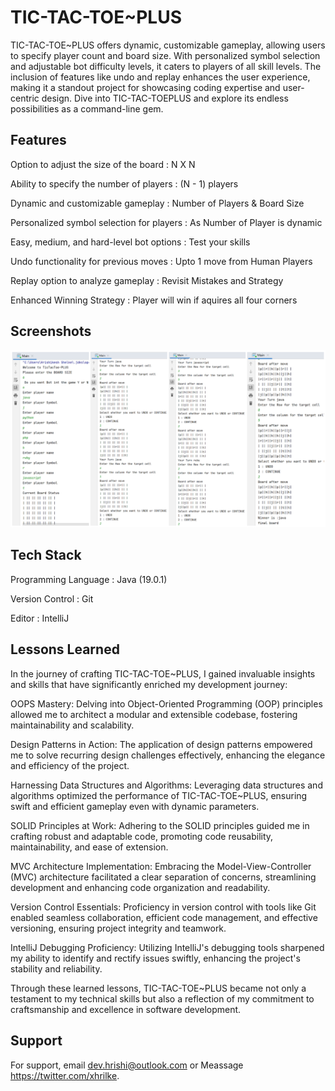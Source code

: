 # TIC-TAC-TOE~PLUS

TIC-TAC-TOE~PLUS offers dynamic, customizable gameplay, allowing users to specify player count and board size. With personalized symbol selection and adjustable bot difficulty levels, it caters to players of all skill levels. The inclusion of features like undo and replay enhances the user experience, making it a standout project for showcasing coding expertise and user-centric design. Dive into TIC-TAC-TOEPLUS and explore its endless possibilities as a command-line gem.


## Features

Option to adjust the size of the board : N X N 

Ability to specify the number of players : (N - 1) players

Dynamic and customizable gameplay : Number of Players & Board Size

Personalized symbol selection for players : As Number of Player is dynamic

Easy, medium, and hard-level bot options : Test your skills

Undo functionality for previous moves : Upto 1 move from Human Players

Replay option to analyze gameplay : Revisit Mistakes and Strategy

Enhanced Winning Strategy : Player will win if aquires all four corners
    
## Screenshots

![User defined Board size, players, symbols](https://github.com/hrilke/TicTacToe-Plus/blob/master/photo-collage.png.png)


## Tech Stack

Programming Language : Java (19.0.1)

Version Control : Git

Editor : IntelliJ


## Lessons Learned

In the journey of crafting TIC-TAC-TOE~PLUS, I gained invaluable insights and skills that have significantly enriched my development journey:

OOPS Mastery: Delving into Object-Oriented Programming (OOP) principles allowed me to architect a modular and extensible codebase, fostering maintainability and scalability.

Design Patterns in Action: The application of design patterns empowered me to solve recurring design challenges effectively, enhancing the elegance and efficiency of the project.

Harnessing Data Structures and Algorithms: Leveraging data structures and algorithms optimized the performance of TIC-TAC-TOE~PLUS, ensuring swift and efficient gameplay even with dynamic parameters.

SOLID Principles at Work: Adhering to the SOLID principles guided me in crafting robust and adaptable code, promoting code reusability, maintainability, and ease of extension.

MVC Architecture Implementation: Embracing the Model-View-Controller (MVC) architecture facilitated a clear separation of concerns, streamlining development and enhancing code organization and readability.

Version Control Essentials: Proficiency in version control with tools like Git enabled seamless collaboration, efficient code management, and effective versioning, ensuring project integrity and teamwork.

IntelliJ Debugging Proficiency: Utilizing IntelliJ's debugging tools sharpened my ability to identify and rectify issues swiftly, enhancing the project's stability and reliability.

Through these learned lessons, TIC-TAC-TOE~PLUS became not only a testament to my technical skills but also a reflection of my commitment to craftsmanship and excellence in software development.


## Support

For support, email dev.hrishi@outlook.com or Meassage https://twitter.com/xhrilke.

